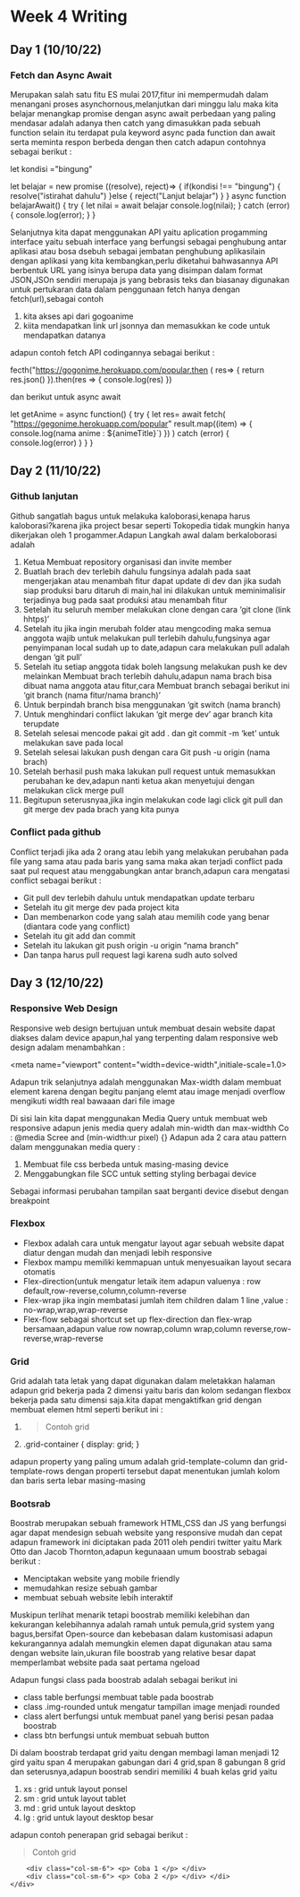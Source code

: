 # Week 4 Writing

## Day 1 (10/10/22)

### Fetch dan Async Await

Merupakan salah satu fitu ES mulai 2017,fitur ini mempermudah dalam menangani proses asynchornous,melanjutkan dari minggu lalu maka kita belajar menangkap promise dengan async await perbedaan yang paling mendasar adalah adanya then catch yang dimasukkan pada sebuah function selain itu terdapat pula keyword async pada function dan await serta meminta respon berbeda dengan then catch adapun contohnya sebagai berikut :

let kondisi ="bingung"

let belajar = new promise ((resolve), reject)=> {
if(kondisi !== "bingung") {
resolve("istirahat dahulu")
}else {
reject("Lanjut belajar")
}
}
async function belajarAwait() {
try {
let nilai = await belajar
console.log(nilai);
}
catch (error) {
console.log(error);
}
}

Selanjutnya kita dapat menggunakan API yaitu aplication progamming interface yaitu sebuah interface yang berfungsi sebagai penghubung antar aplikasi atau bosa dsebuh sebagai jembatan penghubung aplikasilain dengan aplikasi yang kita kembangkan,perlu diketahui bahwasannya API berbentuk URL yang isinya berupa data yang disimpan dalam format JSON,JSOn sendiri merupaja js yang bebrasis teks dan biasanay digunakan untuk pertukaran data dalam penggunaan fetch hanya dengan fetch(url),sebagai contoh

1. kita akses api dari gogoanime
2. kiita mendapatkan link url jsonnya dan memasukkan ke code untuk mendapatkan datanya

adapun contoh fetch API codingannya sebagai berikut :

fecth("https://gogonime.herokuapp.com/popular.then ( res=> {
return res.json()
}).then(res => {
console.log(res)
})

dan berikut untuk async await

let getAnime = async function() {
try {
let res= await fetch(
"https://gegonime.herokuapp.com/popular"
result.map((item) => {
console.log(nama anime : ${animeTitle}`)
})
) catch (error) {
console.log(error)
}
}
}

## Day 2 (11/10/22)

### Github lanjutan

Github sangatlah bagus untuk melakuka kaloborasi,kenapa harus kaloborasi?karena jika project besar seperti Tokopedia tidak mungkin hanya dikerjakan oleh 1 progammer.Adapun Langkah awal dalam berkaloborasi adalah

1. Ketua Membuat repository organisasi dan invite member
2. Buatlah brach dev terlebih dahulu fungsinya adalah pada saat mengerjakan atau menambah fitur dapat update di dev dan jika sudah siap produksi baru ditaruh di main,hal ini dilakukan untuk meminimalisir terjadinya bug pada saat produksi atau menambah fitur
3. Setelah itu seluruh member melakukan clone dengan cara ‘git clone (link hhtps)’
4. Setelah itu jika ingin merubah folder atau mengcoding maka semua anggota wajib untuk melakukan pull terlebih dahulu,fungsinya agar penyimpanan local sudah up to date,adapun cara melakukan pull adalah dengan ‘git pull’
5. Setelah itu setiap anggota tidak boleh langsung melakukan push ke dev melainkan Membuat brach terlebih dahulu,adapun nama brach bisa dibuat nama anggota atau fitur,cara Membuat branch sebagai berikut ini ‘git branch (nama fitur/nama branch)’
6. Untuk berpindah branch bisa menggunakan ‘git switch (nama branch)
7. Untuk menghindari conflict lakukan ‘git merge dev’ agar branch kita terupdate
8. Setelah selesai mencode pakai git add . dan git commit -m ‘ket’ untuk melakukan save pada local
9. Setelah selesai lakukan push dengan cara Git push -u origin (nama brach)
10. Setelah berhasil push maka lakukan pull request untuk memasukkan perubahan ke dev,adapun nanti ketua akan menyetujui dengan melakukan click merge pull
11. Begitupun seterusnyaa,jika ingin melakukan code lagi click git pull dan git merge dev pada brach yang kita punya

### Conflict pada github

Conflict terjadi jika ada 2 orang atau lebih yang melakukan perubahan pada file yang sama atau pada baris yang sama maka akan terjadi conflict pada saat pul request atau menggabungkan antar branch,adapun cara mengatasi conflict sebagai berikut :

- Git pull dev terlebih dahulu untuk mendapatkan update terbaru
- Setelah itu git merge dev pada project kita
- Dan membenarkon code yang salah atau memilih code yang benar (diantara code yang conflict)
- Setelah itu git add dan commit
- Setelah itu lakukan git push origin -u origin “nama branch”
- Dan tanpa harus pull request lagi karena sudh auto solved

## Day 3 (12/10/22)

### Responsive Web Design

Responsive web design bertujuan untuk membuat desain website dapat diakses dalam device apapun,hal yang terpenting dalam responsive web design adalam menambahkan :

<meta name="viewport" content="width=device-width",initiale-scale=1.0>

Adapun trik selanjutnya adalah menggunakan Max-width dalam membuat element karena dengan begitu panjang elemt atau image menjadi overflow mengikuti width real bawaaan dari file image

Di sisi lain kita dapat menggunakan Media Query untuk membuat web responsive adapun jenis media query adalah min-width dan max-widthh Co :
@media Scree and (min-width:ur pixel) {}
Adapun ada 2 cara atau pattern dalam menggunakan media query :

1. Membuat file css berbeda untuk masing-masing device
2. Menggabungkan file SCC untuk setting styling berbagai device

Sebagai informasi perubahan tampilan saat berganti device disebut dengan breakpoint

### Flexbox

- Flexbox adalah cara untuk mengatur layout agar sebuah website dapat diatur dengan mudah dan menjadi lebih responsive
- Flexbox mampu memiliki kemmapuan untuk menyesuaikan layout secara otomatis
- Flex-direction(untuk mengatur letaik item adapun valuenya : row default,row-reverse,column,column-reverse
- Flex-wrap jika ingin membatasi jumlah item children dalam 1 line ,value : no-wrap,wrap,wrap-reverse
- Flex-flow sebagai shortcut set up flex-direction dan flex-wrap bersamaan,adapun value row nowrap,column wrap,column reverse,row-reverse,wrap-reverse

### Grid

Grid adalah tata letak yang dapat digunakan dalam meletakkan halaman adapun grid bekerja pada 2 dimensi yaitu baris dan kolom sedangan flexbox bekerja pada satu dimensi saja.kita dapat mengaktifkan grid dengan membuat elemen html seperti berikut ini :

1.  > Contoh grid
        <di class="grid-container">
        <!-- content -->
        </di>
2.  .grid-container {
    display: grid;
    }

adapun property yang paling umum adalah grid-template-column dan grid-template-rows dengan properti tersebut dapat menentukan jumlah kolom dan baris serta lebar masing-masing

### Bootsrab

Boostrab merupakan sebuah framework HTML,CSS dan JS yang berfungsi agar dapat mendesign sebuah website yang responsive mudah dan cepat adapun framework ini diciptakan pada 2011 oleh pendiri twitter yaitu Mark Otto dan Jacob Thornton,adapun kegunaaan umum boostrab sebagai berikut :

- Menciptakan website yang mobile friendly
- memudahkan resize sebuah gambar
- membuat sebuah website lebih interaktif

Muskipun terlihat menarik tetapi boostrab memiliki kelebihan dan kekurangan kelebihannya adalah ramah untuk pemula,grid system yang bagus,bersifat Open-source dan kebebasan dalam kustomisasi adapun kekurangannya adalah memungkin elemen dapat digunakan atau sama dengan website lain,ukuran file boostrab yang relative besar dapat memperlambat website pada saat pertama ngeload

Adapun fungsi class pada boostrab adalah sebagai berikut ini

- class table berfungsi membuat table pada boostrab
- class .img-rounded untuk mengatur tampillan image menjadi rounded
- class alert berfungsi untuk membuat panel yang berisi pesan padaa boostrab
- class btn berfungsi untuk membuat sebuah button

Di dalam boostrab terdapat grid yaitu dengan membagi laman menjadi 12 gird yaitu span 4 merupakan gabungan dari 4 grid,span 8 gabungan 8 grid dan seterusnya,adapun boostrab sendiri memiliki 4 buah kelas grid yaitu

1. xs : grid untuk layout ponsel
2. sm : grid untuk layout tablet
3. md : grid untuk layout desktop
4. lg : grid untuk layout desktop besar

adapun contoh penerapan grid sebagai berikut :

>    Contoh grid
    <di class="row">

        <div class="col-sm-6"> <p> Coba 1 </p> </div>
        <div class="col-sm-6"> <p> Coba 2 </p> </div> </di>
    </div>
